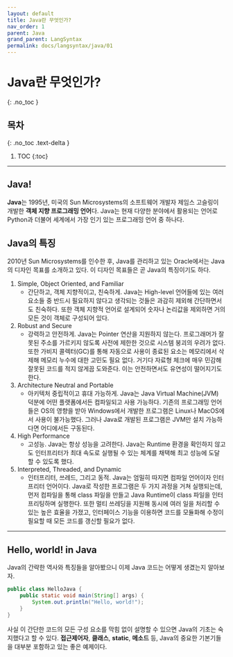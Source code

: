 ```yaml
---
layout: default
title: Java란 무엇인가?
nav_order: 1
parent: Java
grand_parent: LangSyntax
permalink: docs/langsyntax/java/01
---
```


# Java란 무엇인가? 
{: .no_toc }

## 목차
{: .no_toc .text-delta }

1. TOC
{:toc}

---

## Java!
**Java**는 1995년, 미국의 Sun Microsystems의 소프트웨어 개발자 제임스 고슬링이 개발한 **객체 지향 프로그래밍 언어**다. Java는 현재 다양한 분야에서 활용되는 언어로 Python과 더불어 세계에서 가장 인기 있는 프로그래밍 언어 중 하나다.

## Java의 특징
2010년 Sun Microsystems를 인수한 후, Java를 관리하고 있는 Oracle에서는 Java의 디자인 목표를 소개하고 있다. 이 디자인 목표들은 곧 Java의 특징이기도 하다.

1. Simple, Object Oriented, and Familiar
    - 간단하고, 객체 지향적이고, 친숙하게. Java는 High-level 언어들에 있는 여러 요소들 중 반드시 필요하지 않다고 생각되는 것들은 과감히 제외해 간단하면서도 친숙하다. 또한 객체 지향적 언어로 설계되어 숫자나 논리값을 제외하면 거의 모든 것이 객체로 구성되어 있다.
2. Robust and Secure
    - 강력하고 안전하게. Java는 Pointer 연산을 지원하지 않는다. 프로그래머가 잘못된 주소를 가르키지 않도록 사전에 제한한 것으로 시스템 붕괴의 우려가 없다. 또한 가비지 콜렉터(GC)를 통해 자동으로 사용이 종료된 요소는 메모리에서 삭제해 메모리 누수에 대한 고민도 필요 없다. 거기다 자료형 체크에 매우 민감해 잘못된 코드를 적지 않게끔 도와준다. 이는 안전하면서도 유연성이 떨어지기도 한다.
3. Architecture Neutral and Portable
    - 아키텍처 중립적이고 휴대 가능하게. Java는 Java Virtual Machine(JVM) 덕분에 어떤 플랫폼에서든 컴파일되고 사용 가능하다. 기존의 프로그래밍 언어들은 OS의 영향을 받아 Windows에서 개발한 프로그램은 Linux나 MacOS에서 사용이 불가능했다. 그러나 Java로 개발된 프로그램은 JVM만 설치 가능하다면 어디에서든 구동된다.
4. High Performance
    - 고성능. Java는 항상 성능을 고려한다. Java는 Runtime 환경을 확인하지 않고도 인터프리터가 최대 속도로 실행될 수 있는 체계를 채택해 최고 성능에 도달 할 수 있도록 했다.
5. Interpreted, Threaded, and Dynamic
    - 인터프리터, 쓰레드, 그리고 동적. Java는 엄밀히 따지면 컴파일 언어이자 인터프리터 언어이다. Java로 작성한 프로그램은 두 가지 과정을 거쳐 실행되는데, 먼저 컴파일을 통해 class 파일을 만들고 Java Runtime이 class 파일을 인터프리팅하며 실행한다. 또한 멀티 쓰레딩을 지원해 동시에 여러 일을 처리할 수 있는 높은 효율을 가졌고, 인터페이스 기능을 이용하면 코드를 모듈화해 수정이 필요할 때 모든 코드를 갱신할 필요가 없다.

---

## Hello, world! in Java
Java의 간략한 역사와 특징들을 알아봤으니 이제 Java 코드는 어떻게 생겼는지 알아보자.

```java
public class HelloJava {
    public static void main(String[] args) {
        System.out.println("Hello, world!");
    }
}
```

사실 이 간단한 코드의 모든 구성 요소를 막힘 없이 설명할 수 있으면 Java의 기초는 숙지했다고 할 수 있다. **접근제어자**, **클래스**, **static**, **메소드** 등, Java의 중요한 기본기들을 대부분 포함하고 있는 좋은 예제이다.